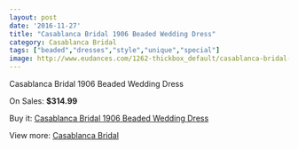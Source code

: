 ```yaml
---
layout: post
date: '2016-11-27'
title: "Casablanca Bridal 1906 Beaded Wedding Dress"
category: Casablanca Bridal
tags: ["beaded","dresses","style","unique","special"]
image: http://www.eudances.com/1262-thickbox_default/casablanca-bridal-1906-beaded-wedding-dress.jpg
---
```

Casablanca Bridal 1906 Beaded Wedding Dress

On Sales: **$314.99**
<a href="https://www.eudances.com/en/casablanca-bridal/447-casablanca-bridal-1906-beaded-wedding-dress.html"><amp-img layout="responsive" width="600" height="600" src="//www.eudances.com/1262-thickbox_default/casablanca-bridal-1906-beaded-wedding-dress.jpg" alt="Casablanca Bridal 1906 Beaded Wedding Dress 0" /></a>
<a href="https://www.eudances.com/en/casablanca-bridal/447-casablanca-bridal-1906-beaded-wedding-dress.html"><amp-img layout="responsive" width="600" height="600" src="//www.eudances.com/1264-thickbox_default/casablanca-bridal-1906-beaded-wedding-dress.jpg" alt="Casablanca Bridal 1906 Beaded Wedding Dress 1" /></a>
<a href="https://www.eudances.com/en/casablanca-bridal/447-casablanca-bridal-1906-beaded-wedding-dress.html"><amp-img layout="responsive" width="600" height="600" src="//www.eudances.com/1263-thickbox_default/casablanca-bridal-1906-beaded-wedding-dress.jpg" alt="Casablanca Bridal 1906 Beaded Wedding Dress 2" /></a>

Buy it: [Casablanca Bridal 1906 Beaded Wedding Dress](https://www.eudances.com/en/casablanca-bridal/447-casablanca-bridal-1906-beaded-wedding-dress.html "Casablanca Bridal 1906 Beaded Wedding Dress")

View more: [Casablanca Bridal](https://www.eudances.com/en/4-casablanca-bridal "Casablanca Bridal")